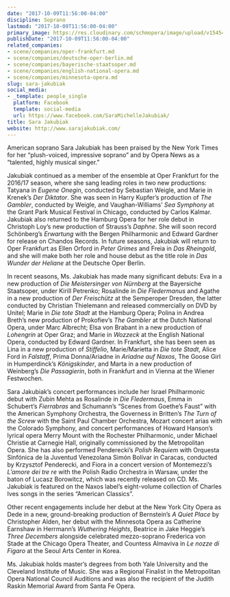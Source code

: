 ```yaml
---
date: "2017-10-09T11:56:00-04:00"
discipline: Soprano
lastmod: "2017-10-09T11:56:00-04:00"
primary_image: https://res.cloudinary.com/schmopera/image/upload/v1545409169/media/webhook-uploads/1507564378878/JAKUBIAK-Sara-Ashley-Plante-755x1030.jpg.jpg
publishDate: "2017-10-09T11:56:00-04:00"
related_companies:
- scene/companies/oper-frankfurt.md
- scene/companies/deutsche-oper-berlin.md
- scene/companies/bayerische-staatsoper.md
- scene/companies/english-national-opera.md
- scene/companies/minnesota-opera.md
slug: sara-jakubiak
social_media:
- _template: people_single
  platform: Facebook
  template: social-media
  url: https://www.facebook.com/SaraMichelleJakubiak/
title: Sara Jakubiak
website: http://www.sarajakubiak.com/
---
```


American soprano Sara Jakubiak has been praised by the New York Times for her “plush-voiced, impressive soprano” and by Opera News as a “talented, highly musical singer.”

Jakubiak continued as a member of the ensemble at Oper Frankfurt for the 2016/17 season, where she sang leading roles in two new productions: Tatyana in *Eugene Onegin*, conducted by Sebastian Weigle, and Marie in Krenek’s *Der Diktator*. She was seen in Harry Kupfer’s production of *The Gambler*, conducted by Weigle, and Vaughan-Williams’ *Sea Symphony* at the Grant Park Musical Festival in Chicago, conducted by Carlos Kalmar. Jakubiak also returned to the Hamburg Opera for her role debut in Christoph Loy’s new production of Strauss’s *Daphne*. She will soon record Schönberg’s *Erwartung* with the Bergen Philharmonic and Edward Gardner for release on Chandos Records. In future seasons, Jakubiak will return to Oper Frankfurt as Ellen Orford in *Peter Grimes* and Freia in *Das Rheingold*, and she will make both her role and house debut as the title role in *Das Wunder der Heliane* at the Deutsche Oper Berlin.

In recent seasons, Ms. Jakubiak has made many significant debuts: Eva in a new production of *Die Meistersinger von Nürnberg* at the Bayersiche Staatsoper, under Kirill Petrenko; Rosalinde in *Die Fledermanus* and Agathe in a new production of *Der Freischütz* at the Semperoper Dresden, the latter conducted by Christian Thielemann and released commercially on DVD by Unitel; Marie in *Die tote Stadt* at the Hamburg Opera; Polina in Andrea Breth’s new production of Prokofiev’s *The Gambler* at the Dutch National Opera, under Marc Albrecht; Elsa von Brabant in a new production of *Lohengrin* at Oper Graz; and Marie in *Wozzeck* at the English National Opera, conducted by Edward Gardner. In Frankfurt, she has been seen as Lina in a new production of *Stiffelio*, Marie/Marietta in *Die tote Stadt*, Alice Ford in *Falstaff*, Prima Donna/Ariadne in *Ariadne auf Naxos*, The Goose Girl in Humperdinck’s *Königskinder*, and Marta in a new production of Weinberg’s *Die Passagierin*, both in Frankfurt and in Vienna at the Wiener Festwochen.

Sara Jakubiak’s concert performances include her Israel Philharmonic debut with Zubin Mehta as Rosalinde in *Die Fledermaus*, Emma in Schubert’s *Fierrabras* and Schumann’s “Scenes from Goethe’s Faust” with the American Symphony Orchestra, the Governess in Britten’s *The Turn of the Screw* with the Saint Paul Chamber Orchestra, Mozart concert arias with the Colorado Symphony, and concert performances of Howard Hanson’s lyrical opera Merry Mount with the Rochester Philharmonic, under Michael Christie at Carnegie Hall, originally commissioned by the Metropolitan Opera. She has also performed Penderecki’s *Polish Requiem* with Orquesta Sinfónica de la Juventud Venezolana Simón Bolívar in Caracas, conducted by Krzysztof Penderecki, and Fiora in a concert version of Montemezzi’s *L’amore dei tre re* with the Polish Radio Orchestra in Warsaw, under the baton of Lucasz Borowitcz, which was recently released on CD. Ms. Jakubiak is featured on the Naxos label’s eight-volume collection of Charles Ives songs in the series “American Classics”.

Other recent engagements include her debut at the New York City Opera as Dede in a new, ground-breaking production of Bernstein’s *A Quiet Place* by Christopher Alden, her debut with the Minnesota Opera as Catherine Earnshaw in Herrmann’s *Wuthering Heights*, Beatrice in Jake Heggie’s *Three Decembers* alongside celebrated mezzo-soprano Frederica von Stade at the Chicago Opera Theater, and Countess Almaviva in *Le nozze di Figaro* at the Seoul Arts Center in Korea.

Ms. Jakubiak holds master’s degrees from both Yale University and the Cleveland Institute of Music. She was a Regional Finalist in the Metropolitan Opera National Council Auditions and was also the recipient of the Judith Raskin Memorial Award from Santa Fe Opera.
